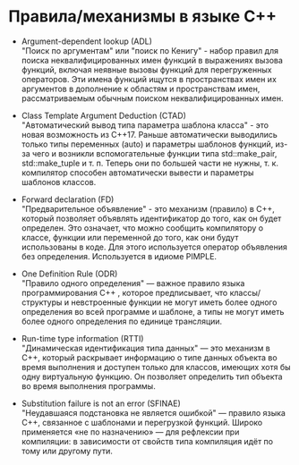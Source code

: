# Правила/механизмы в языке C++

* Argument-dependent lookup (ADL)  
"Поиск по аргументам" или "поиск по Кенигу" - набор правил для поиска неквалифицированных имен функций в выражениях вызова функций, включая неявные вызовы функций для перегруженных операторов. Эти имена функций ищутся в пространствах имен их аргументов в дополнение к областям и пространствам имен, рассматриваемым обычным поиском неквалифицированных имен.

* Class Template Argument Deduction (CTAD)  
"Автоматический вывод типа параметра шаблона класса" - это новая возможность из C++17. Раньше автоматически выводились только типы переменных (auto) и параметры шаблонов функций, из-за чего и возникли вспомогательные функции типа std::make_pair, std::make_tuple и т. п. Теперь они по большей части не нужны, т. к. компилятор способен автоматически вывести и параметры шаблонов классов.

* Forward declaration (FD)  
"Предварительное объявление" - это механизм (правило) в C++, который позволяет объявлять идентификатор до того, как он будет определен. Это означает, что можно сообщить компилятору о классе, функции или переменной до того, как они будут использованы в коде. Для этого используется оператор объявления без определения. Используется в идиоме PIMPLE.

* One Definition Rule (ODR)  
"Правило одного определения"  — важное правило языка программирования C++ , которое предписывает, что классы/структуры и невстроенные функции не могут иметь более одного определения во всей программе и шаблоне, а типы не могут иметь более одного определения по единице трансляции.

* Run-time type information (RTTI)  
"Динамическая идентификация типа данных" — это механизм в C++, который раскрывает информацию о типе данных объекта во время выполнения и доступен только для классов, имеющих хотя бы одну виртуальную функцию. Он позволяет определить тип объекта во время выполнения программы.

* Substitution failure is not an error (SFINAE)  
"Неудавшаяся подстановка не является ошибкой" — правило языка C++, связанное с шаблонами и перегрузкой функций. Широко применяется «не по назначению» — для рефлексии при компиляции: в зависимости от свойств типа компиляция идёт по тому или другому пути.
